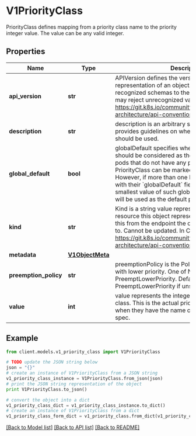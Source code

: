 # V1PriorityClass

PriorityClass defines mapping from a priority class name to the priority integer value. The value can be any valid integer.

## Properties
Name | Type | Description | Notes
------------ | ------------- | ------------- | -------------
**api_version** | **str** | APIVersion defines the versioned schema of this representation of an object. Servers should convert recognized schemas to the latest internal value, and may reject unrecognized values. More info: https://git.k8s.io/community/contributors/devel/sig-architecture/api-conventions.md#resources | [optional] 
**description** | **str** | description is an arbitrary string that usually provides guidelines on when this priority class should be used. | [optional] 
**global_default** | **bool** | globalDefault specifies whether this PriorityClass should be considered as the default priority for pods that do not have any priority class. Only one PriorityClass can be marked as &#x60;globalDefault&#x60;. However, if more than one PriorityClasses exists with their &#x60;globalDefault&#x60; field set to true, the smallest value of such global default PriorityClasses will be used as the default priority. | [optional] 
**kind** | **str** | Kind is a string value representing the REST resource this object represents. Servers may infer this from the endpoint the client submits requests to. Cannot be updated. In CamelCase. More info: https://git.k8s.io/community/contributors/devel/sig-architecture/api-conventions.md#types-kinds | [optional] 
**metadata** | [**V1ObjectMeta**](V1ObjectMeta.md) |  | [optional] 
**preemption_policy** | **str** | preemptionPolicy is the Policy for preempting pods with lower priority. One of Never, PreemptLowerPriority. Defaults to PreemptLowerPriority if unset. | [optional] 
**value** | **int** | value represents the integer value of this priority class. This is the actual priority that pods receive when they have the name of this class in their pod spec. | 

## Example

```python
from client.models.v1_priority_class import V1PriorityClass

# TODO update the JSON string below
json = "{}"
# create an instance of V1PriorityClass from a JSON string
v1_priority_class_instance = V1PriorityClass.from_json(json)
# print the JSON string representation of the object
print V1PriorityClass.to_json()

# convert the object into a dict
v1_priority_class_dict = v1_priority_class_instance.to_dict()
# create an instance of V1PriorityClass from a dict
v1_priority_class_form_dict = v1_priority_class.from_dict(v1_priority_class_dict)
```
[[Back to Model list]](../README.md#documentation-for-models) [[Back to API list]](../README.md#documentation-for-api-endpoints) [[Back to README]](../README.md)


